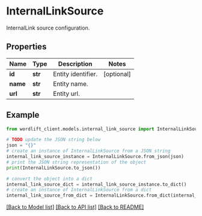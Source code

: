 # InternalLinkSource

InternalLink source configuration.

## Properties

Name | Type | Description | Notes
------------ | ------------- | ------------- | -------------
**id** | **str** | Entity identifier. | [optional] 
**name** | **str** | Entity name. | 
**url** | **str** | Entity url. | 

## Example

```python
from wordlift_client.models.internal_link_source import InternalLinkSource

# TODO update the JSON string below
json = "{}"
# create an instance of InternalLinkSource from a JSON string
internal_link_source_instance = InternalLinkSource.from_json(json)
# print the JSON string representation of the object
print(InternalLinkSource.to_json())

# convert the object into a dict
internal_link_source_dict = internal_link_source_instance.to_dict()
# create an instance of InternalLinkSource from a dict
internal_link_source_from_dict = InternalLinkSource.from_dict(internal_link_source_dict)
```
[[Back to Model list]](../README.md#documentation-for-models) [[Back to API list]](../README.md#documentation-for-api-endpoints) [[Back to README]](../README.md)


